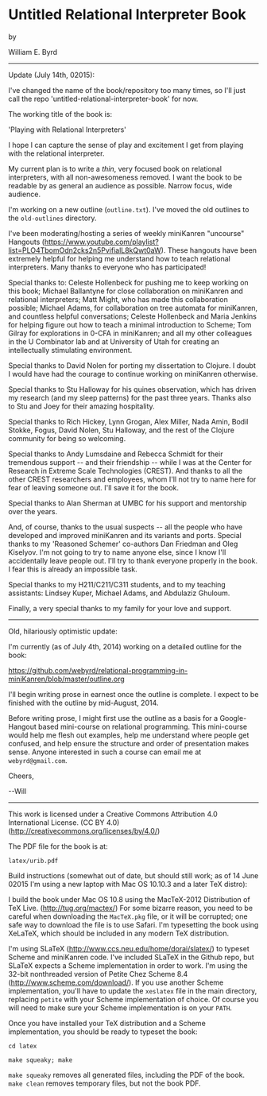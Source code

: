 Untitled Relational Interpreter Book
====================================

by

William E. Byrd

-------------------------------------------------------------------

Update (July 14th, 02015):

I've changed the name of the book/repository too many times, so I'll
just call the repo 'untitled-relational-interpreter-book' for now.

The working title of the book is:

  'Playing with Relational Interpreters'

I hope I can capture the sense of play and excitement
I get from playing with the relational interpreter.

My current plan is to write a *thin*, very focused book on relational
interpreters, with all non-awesomeness removed.  I want the book to be
readable by as general an audience as possible.  Narrow focus, wide
audience.

I'm working on a new outline (`outline.txt`).  I've moved the old
outlines to the `old-outlines` directory.

I've been moderating/hosting a series of weekly miniKanren "uncourse"
Hangouts
(https://www.youtube.com/playlist?list=PLO4TbomOdn2cks2n5PvifialL8kQwt0aW).
These hangouts have been extremely helpful for helping me understand
how to teach relational interpreters.  Many thanks to everyone who has
participated!

Special thanks to: Celeste Hollenbeck for pushing me to keep working
on this book; Michael Ballantyne for close collaboration on miniKanren
and relational interpreters; Matt Might, who has made this
collaboration possible; Michael Adams, for collaboration on tree
automata for miniKanren, and countless helpful conversations; Celeste
Hollenbeck and Maria Jenkins for helping figure out how to teach a
minimal introduction to Scheme; Tom Gilray for explorations in 0-CFA
in miniKanren; and all my other colleagues in the U Combinator lab and
at University of Utah for creating an intellectually stimulating
environment.

Special thanks to David Nolen for porting my dissertation to Clojure.
I doubt I would have had the courage to continue working on miniKanren
otherwise.

Special thanks to Stu Halloway for his quines observation, which has
driven my research (and my sleep patterns) for the past three years.
Thanks also to Stu and Joey for their amazing hospitality.

Special thanks to Rich Hickey, Lynn Grogan, Alex Miller, Nada Amin,
Bodil Stokke, Fogus, David Nolen, Stu Halloway, and the rest of the
Clojure community for being so welcoming.

Special thanks to Andy Lumsdaine and Rebecca Schmidt for their
tremendous support -- and their friendship -- while I was at the
Center for Research in Extreme Scale Technologies (CREST).  And thanks
to all the other CREST researchers and employees, whom I'll not try to
name here for fear of leaving someone out.  I'll save it for the book.

Special thanks to Alan Sherman at UMBC for his support and mentorship
over the years.

And, of course, thanks to the usual suspects -- all the people who
have developed and improved miniKanren and its variants and ports.
Special thanks to my 'Reasoned Schemer' co-authors Dan Friedman and
Oleg Kiselyov.  I'm not going to try to name anyone else, since I know
I'll accidentally leave people out.  I'll try to thank everyone
properly in the book.  I fear this is already an impossible task.

Special thanks to my H211/C211/C311 students, and to my teaching
assistants: Lindsey Kuper, Michael Adams, and Abdulaziz Ghuloum.

Finally, a very special thanks to my family for your love and support.

-------------------------------------------------------------------

Old, hilariously optimistic update:

I'm currently (as of July 4th, 2014) working on a detailed outline for
the book:

https://github.com/webyrd/relational-programming-in-miniKanren/blob/master/outline.org

I'll begin writing prose in earnest once the outline is complete.  I
expect to be finished with the outline by mid-August, 2014.

Before writing prose, I might first use the outline as a basis for a
Google-Hangout based mini-course on relational programming.  This
mini-course would help me flesh out examples, help me understand where
people get confused, and help ensure the structure and order of
presentation makes sense.  Anyone interested in such a course can
email me at `webyrd@gmail.com`.

Cheers,

--Will

-------------------------------------------------------------------


This work is licensed under a Creative Commons Attribution 4.0 International License.
(CC BY 4.0)  (http://creativecommons.org/licenses/by/4.0/)


The PDF file for the book is at:

`latex/urib.pdf`


Build instructions (somewhat out of date, but should still work; as of 14 June 02015 I'm using a new laptop with Mac OS 10.10.3 and a later TeX distro):

I build the book under Mac OS 10.8 using the MacTeX-2012 Distribution of TeX Live. (http://tug.org/mactex/) For some bizarre reason, you need to be careful when downloading the `MacTeX.pkg` file, or it will be corrupted; one safe way to download the file is to use Safari.  I'm typesetting the book using XeLaTeX, which should be included in any modern TeX distribution.

I'm using SLaTeX (http://www.ccs.neu.edu/home/dorai/slatex/) to typeset Scheme and miniKanren code.  I've included SLaTeX in the Github repo, but SLaTeX expects a Scheme implementation in order to work.  I'm using the 32-bit nonthreaded version of Petite Chez Scheme 8.4 (http://www.scheme.com/download/).  If you use another Scheme implementation, you'll have to update the `xeslatex` file in the main directory, replacing `petite` with your Scheme implementation of choice.  Of course you will need to make sure your Scheme implementation is on your `PATH`.

Once you have installed your TeX distribution and a Scheme implementation, you should be ready to typeset the book:

`cd latex`

`make squeaky; make`

`make squeaky` removes all generated files, including the PDF of the book.  `make clean` removes temporary files, but not the book PDF.
